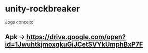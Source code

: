 # unity-rockbreaker
Jogo conceito

## Apk -> https://drive.google.com/open?id=1JwuhtkjmoxgkuGiJCetSVYkUmphBxP7F
